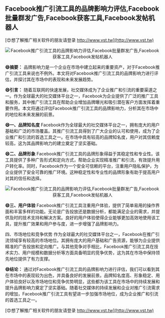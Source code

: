 ## **Facebook推广引流工具的品牌影响力评估,Facebook批量群发广告,Facebook获客工具,Facebook发帖机器人**

[😍想了解推广相关软件的朋友请登录 http://www.vst.tw](http://www.vst.tw)

 <center><img src="https://vst.tw/MP4/tuiguang/png/7.png" alt="Facebook推广引流工具的品牌影响力评估,Facebook批量群发广告,Facebook获客工具,Facebook发帖机器人"></center>

**😄摘要：**
品牌影响力是一个企业在市场中建立起来的重要资产，对于Facebook推广引流工具来说也不例外。本文将对Facebook推广引流工具的品牌影响力进行评估，并探讨其在市场中的表现和未来发展趋势。

**😄引言：**
随着互联网的快速发展，社交媒体成为了企业推广和引流的重要渠道之一。作为全球最大的社交媒体平台之一，Facebook为企业提供了广泛的推广工具和服务，其中推广引流工具在帮助企业增加品牌曝光和吸引潜在客户方面发挥着重要作用。本文将通过评估Facebook推广引流工具的品牌影响力，分析其在市场中的地位和未来发展的前景。

**😄一、品牌知名度**
Facebook作为全球最大的社交媒体平台之一，拥有庞大的用户基础和广泛的市场覆盖。其推广引流工具得到了广大企业的认可和使用，成为了企业推广和引流的首选工具之一。在市场中具有较高的品牌知名度，用户对其信赖度较高，这为其品牌影响力的建立奠定了坚实基础。

**😄二、品牌形象**
Facebook推广引流工具的品牌形象得益于其稳定性和专业性。该工具提供了多种广告形式和定向方式，帮助企业实现精准推广和引流，有效提升用户转化率。同时，Facebook作为一个安全可信赖的平台，注重用户隐私保护，为企业提供了安全可靠的推广环境。这种稳定性和专业性的品牌形象有助于提高用户对其的信任和选择。

 <center><img src="https://vst.tw/MP4/tuiguang/png/5.png" alt="Facebook推广引流工具的品牌影响力评估,Facebook批量群发广告,Facebook获客工具,Facebook发帖机器人"></center>

**😄三、用户体验**
Facebook推广引流工具注重用户体验，提供了简单易用的操作界面和丰富多样的功能。无论是广告投放还是数据分析，都能满足企业的需求，并提供及时的技术支持和解决方案。良好的用户体验使得企业能够更加高效地使用该工具，提升推广效果和用户参与度，进一步增强了品牌影响力。

四、市场地位和竞争优势
作为全球最大的社交媒体平台之一，Facebook在推广引流领域享有较高的市场地位。其拥有庞大的用户基础和广告资源，能够为企业提供精准的广告投放和定向推广。与其他竞争对手相比，Facebook推广引流工具在技术实力、用户规模和数据分析等方面具备明显的竞争优势，这为其在市场中保持领先地位提供了有力支撑。

**😄结论：**
通过对Facebook推广引流工具的品牌影响力进行评估，我们可以看到其在市场中的表现较为出色，并具备良好的发展前景。品牌知名度高、形象稳定、用户体验良好以及市场地位和竞争优势明显，这些都为该工具在市场中的持续发展和提升品牌影响力奠定了坚实基础。随着社交媒体的持续发展和企业对推广引流需求的增加，Facebook推广引流工具有望进一步加强市场地位，成为企业推广和引流的首选工具之一。

[😍想了解推广相关软件的朋友请登录 http://www.vst.tw](http://www.vst.tw)



